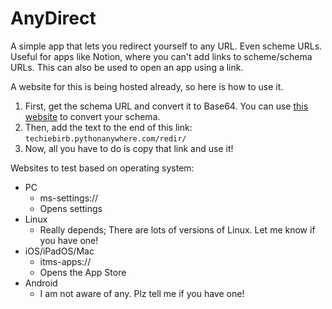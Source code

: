 # AnyDirect
A simple app that lets you redirect yourself to any URL. Even scheme URLs.
Useful for apps like Notion, where you can't add links to scheme/schema URLs. 
This can also be used to open an app using a link. 

A website for this is being hosted already, so here is how to use it. 
1. First, get the schema URL and convert it to Base64. You can use [this website](https://base64.guru/converter/encode) to convert your schema. 
2. Then, add the text to the end of this link:
`techiebirb.pythonanywhere.com/redir/`
4. Now, all you have to do is copy that link and use it!

Websites to test based on operating system:
- PC
    - ms-settings://
    - Opens settings
- Linux
    - Really depends; There are lots of versions of Linux. Let me know if you have one!
- iOS/iPadOS/Mac
    - itms-apps://
    - Opens the App Store
- Android
    - I am not aware of any. Plz tell me if you have one!
